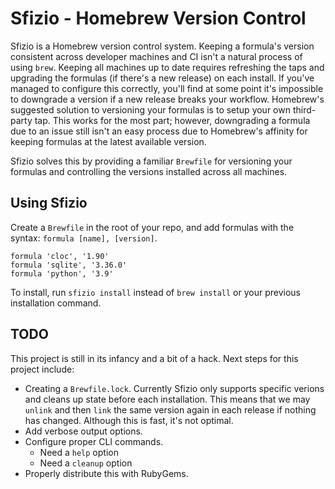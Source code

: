 # Sfizio - Homebrew Version Control

Sfizio is a Homebrew version control system. Keeping a formula's version consistent across developer machines and CI isn't a natural process of using `brew`. Keeping all machines up to date requires refreshing the taps and upgrading the formulas (if there's a new release) on each install. If you've managed to configure this correctly, you'll find at some point it's impossible to downgrade a version if a new release breaks your workflow. Homebrew's suggested solution to versioning your formulas is to setup your own third-party tap. This works for the most part; however, downgrading a formula due to an issue still isn't an easy process due to Homebrew's affinity for keeping formulas at the latest available version.

Sfizio solves this by providing a familiar `Brewfile` for versioning your formulas and controlling the versions installed across all machines.

## Using Sfizio

Create a `Brewfile` in the root of your repo, and add formulas with the syntax: `formula [name], [version]`.

```
formula 'cloc', '1.90'
formula 'sqlite', '3.36.0'
formula 'python', '3.9'
```

To install, run `sfizio install` instead of `brew install` or your previous installation command.

## TODO
This project is still in its infancy and a bit of a hack. Next steps for this project include:
* Creating a `Brewfile.lock`. Currently Sfizio only supports specific verions and cleans up state before each installation. This means that we may `unlink` and then `link` the same version again in each release if nothing has changed. Although this is fast, it's not optimal.
* Add verbose output options.
* Configure proper CLI commands.
    - Need a `help` option
    - Need a `cleanup` option
* Properly distribute this with RubyGems.


